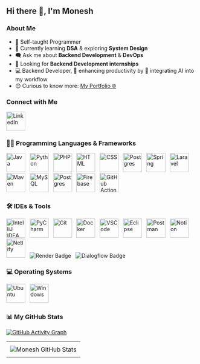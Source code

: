 
<h2>Hi there 👋, I'm Monesh</h2>

### About Me
- 🙂 Self-taught Programmer  
- 🔭 Currently learning **DSA** & exploring **System Design**  
- 🗨️ Ask me about **Backend Development** & **DevOps**  
- 🚀 Looking for **Backend Development internships**  
- 💻 Backend Developer, 🚀 enhancing productivity by 🤖 integrating AI into my workflow 
- 😊 Curious to know more: [My Portfolio 🌐](https://moneshgomo.netlify.app/)

### Connect with Me
<a href="https://www.linkedin.com/in/moneshgomo" target="_blank" rel="noopener noreferrer">
  <img src="https://skillicons.dev/icons?i=linkedin&theme=dark" width="50" height="50" alt="LinkedIn" />
</a>


### 🧑‍💻 Programming Languages & Frameworks
<div >
  <img src="https://skillicons.dev/icons?i=java" alt="Java" width="50" height="50" />&nbsp;&nbsp;
  <img src="https://skillicons.dev/icons?i=py" alt="Python" width="50" height="50" />&nbsp;&nbsp;
  <img src="https://skillicons.dev/icons?i=php" alt="PHP" width="50" height="50" />&nbsp;&nbsp;
  <img src="https://skillicons.dev/icons?i=html" alt="HTML" width="50" height="50" />&nbsp;&nbsp;
  <img src="https://skillicons.dev/icons?i=css" alt="CSS" width="50" height="50" />&nbsp;&nbsp;
  <img src="https://img.icons8.com/?size=100&id=PndQWK6M1Hjo&format=png&color=000000" alt="Postgres" width="50" height="50" />&nbsp;&nbsp;
  <img src="https://img.icons8.com/?size=100&id=90519&format=png&color=000000" alt="Spring" width="50" height="50" />&nbsp;&nbsp;
  <img src="https://skillicons.dev/icons?i=laravel" alt="Laravel" width="50" height="50" />&nbsp;&nbsp;
  <img src="https://skillicons.dev/icons?i=maven" alt="Maven" width="50" height="50" />&nbsp;&nbsp;
  <img src="https://skillicons.dev/icons?i=mysql" alt="MySQL" width="50" height="50" />&nbsp;&nbsp;
  <img src="https://skillicons.dev/icons?i=postgres" alt="Postgres" width="50" height="50" />&nbsp;&nbsp;
  <img src="https://skillicons.dev/icons?i=firebase" alt="Firebase" width="50" height="50" />&nbsp;&nbsp;
  <img src="https://skillicons.dev/icons?i=githubactions" alt="GitHub Actions" width="50" height="50" />
</div>



### 🛠️ IDEs & Tools
<div >
  <img src="https://skillicons.dev/icons?i=idea" alt="IntelliJ IDEA" width="50" height="50" />&nbsp;&nbsp;
  <img src="https://skillicons.dev/icons?i=pycharm" alt="PyCharm" width="50" height="50" />&nbsp;&nbsp;
  <img src="https://skillicons.dev/icons?i=git" alt="Git" width="50" height="50" />&nbsp;&nbsp;
  <img src="https://skillicons.dev/icons?i=docker" alt="Docker" width="50" height="50" />&nbsp;&nbsp;
  <img src="https://skillicons.dev/icons?i=vscode" alt="VSCode" width="50" height="50" />&nbsp;&nbsp;
  <img src="https://skillicons.dev/icons?i=eclipse" alt="Eclipse" width="50" height="50" />&nbsp;&nbsp;
  <img src="https://skillicons.dev/icons?i=postman" alt="Postman" width="50" height="50" />&nbsp;&nbsp;
  <img src="https://skillicons.dev/icons?i=notion" alt="Notion" width="50" height="50" />&nbsp;&nbsp;
  <img src="https://skillicons.dev/icons?i=netlify" alt="Netlify" width="50" height="50" />&nbsp;&nbsp;
  <img src="https://img.shields.io/badge/Render-46E3B7?style=for-the-badge&logo=render&logoColor=white" alt="Render Badge" />&nbsp;&nbsp;
  <img src="https://img.shields.io/badge/dialogflow-FF9800?style=for-the-badge&logo=dialogflow&logoColor=white" alt="Dialogflow Badge" />
</div>



### 💻 Operating Systems
<div>
  <img src="https://skillicons.dev/icons?i=ubuntu" alt="Ubuntu" width="50" height="50" />&nbsp;&nbsp;
  <img src="https://skillicons.dev/icons?i=windows" alt="Windows" width="50" height="50" />
</div>



### 📊 My GitHub Stats
[![GitHub Activity Graph](https://github-readme-activity-graph.vercel.app/graph?username=moneshgomo&bg_color=171616&color=edd9ed&line=11c04e&point=28f0ed&area=true&hide_border=true)](https://github.com/moneshgomo)

<table align="center">
  <tr>
    <td align="center" style="padding: 10px;">
      <img src="https://github-readme-stats.vercel.app/api?username=moneshgomo&show_icons=true&theme=dark" alt="Monesh GitHub Stats" />
    </td>
  </tr>
</table>
